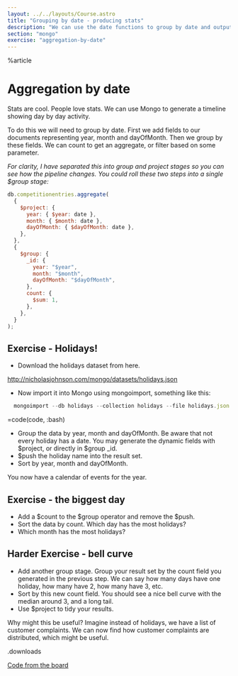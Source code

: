 ```yaml
---
layout: ../../layouts/Course.astro
title: "Grouping by date - producing stats"
description: "We can use the date functions to group by date and output stats. Pipe through project and generate date for a graph."
section: "mongo"
exercise: "aggregation-by-date"
---
```


%article

# Aggregation by date

Stats are cool. People love stats. We can use Mongo to generate a timeline showing day by day activity.

To do this we will need to group by date. First we add fields to our documents representing year, month and dayOfMonth. Then we group by these fields. We can count to get an aggregate, or filter based on some parameter.

_For clarity, I have separated this into group and project stages so you can see how the pipeline changes. You could roll these two steps into a single $group stage:_

```js
db.competitionentries.aggregate(
  {
    $project: {
      year: { $year: date },
      month: { $month: date },
      dayOfMonth: { $dayOfMonth: date },
    },
  },
  {
    $group: {
      _id: {
        year: "$year",
        month: "$month",
        dayOfMonth: "$dayOfMonth",
      },
      count: {
        $sum: 1,
      },
    },
  }
);
```

## Exercise - Holidays!

- Download the holidays dataset from here.

<http://nicholasjohnson.com/mongo/datasets/holidays.json>

- Now import it into Mongo using mongoimport, something like this:

```js
  mongoimport --db holidays --collection holidays --file holidays.json
```

=code(code, :bash)

- Group the data by year, month and dayOfMonth. Be aware that not every holiday has a date. You may generate the dynamic fields with $project, or directly in $group \_id.
- $push the holiday name into the result set.
- Sort by year, month and dayOfMonth.

You now have a calendar of events for the year.

## Exercise - the biggest day

- Add a $count to the $group operator and remove the $push.
- Sort the data by count. Which day has the most holidays?
- Which month has the most holidays?

## Harder Exercise - bell curve

- Add another group stage. Group your result set by the count field you generated in the previous step. We can say how many days have one holiday, how many have 2, how many have 3, etc.
- Sort by this new count field. You should see a nice bell curve with the median around 3, and a long tail.
- Use $project to tidy your results.

Why might this be useful? Imagine instead of holidays, we have a list of customer complaints. We can now find how customer complaints are distributed, which might be useful.

.downloads

[Code from the board](https://www.dropbox.com/sh/wkl82kowjdt7kr8/AABK-5iGAtjX1pfqzzGh9GDCa?dl=1)
